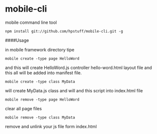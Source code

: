 mobile-cli
==========

mobile command line tool
```
npm install git://github.com/hpstuff/mobile-cli.git -g
```
####Usage

in mobile framework directory tipe
```
mobile create -type page HelloWord
```
and this will create HelloWord.js controller hello-word.html layout file and this all will be added into manifest file.
```
mobile create -type class MyData
```
will create MyData.js class and will and this script into index.html file
```
mobile remove -type page HelloWord
```
clear all page files
```
mobile remove -type class MyData
```
remove and unlink your js file form index.html
